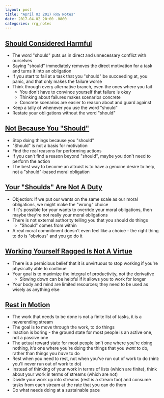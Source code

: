 ```yaml
---
layout: post
title: "April 03 2017 RRG Notes"
date: 2017-04-02 20:00 -0800
categories: rrg_notes
---
```


## [Should Considered Harmful](http://mindingourway.com/should-considered-harmful/)
* The word "should" puts us in direct and unnecessary conflict with ourselves
* Saying "should" immediately removes the direct motivation for a task and turns it into an obligation
* If you start to fail at a task that you "should" be succeeding at, you panic, and that only makes the failure worse
* Think through every alternative branch, even the ones where you fail
	- You don't have to convince yourself that failure is okay
	- Thinking about failures makes scenarios concrete
	- Concrete scenarios are easier to reason about and guard against
* Keep a tally of whenever you use the word "should"
* Restate your obligations without the word "should"

## [Not Because You "Should"](http://mindingourway.com/not-because-you-should/)
* Stop doing things because you "should"
* "Should" is not a basis for motivation
* Find the real reasons for performing actions
* If you can't find a reason beyond "should", maybe you don't need to perform the action
* The best way to become an altruist is to have a genuine desire to help, not a "should"-based moral obligation

## [Your "Shoulds" Are Not A Duty](http://mindingourway.com/shoulds-are-not-a-duty/)
* Objection: If we put our wants on the same scale as our moral obligations, we might make the "wrong" choice
* If it's possible for your wants to override your moral obligations, then maybe they're not really your moral obligations
* There is not external authority telling you that you should do things
  * "Should" comes from within
* A real moral commitment doesn't even feel like a choice - the right thing to do is "obvious" and you go do it

## [Working Yourself Ragged Is Not A Virtue](http://mindingourway.com/stop-before-you-drop/)
* There is a pernicious belief that it is unvirtuous to stop working if you're physically able to continue
* Your goal is to maximize the integral of productivity, not the derivative
	- Slowing down can be helpful if it allows you to work for longer
* Your body and mind are limited resources; they need to be used as wisely as anything else

## [Rest in Motion](http://mindingourway.com/rest-in-motion/)
* The work that needs to be done is not a finite list of tasks, it is a neverending stream
* The goal is to move through the work, to do things
* Inaction is boring - the ground state for most people is an active one, not a passive one
* The actual reward state for most people isn't one where you're doing nothing, it's one where you're doing the things that you *want* to do, rather than things you *have* to do
* Rest when you need to rest, not when you've run out of work to do (hint: you'll never run out of work to do)
* Instead of thinking of your work in terms of lists (which are finite), think about your work in terms of streams (which are not)
* Divide your work up into streams (rest is a stream too) and consume tasks from each stream at the rate that you can do them
* Do what needs doing at a sustainable pace